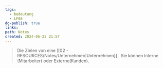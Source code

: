 ```yaml
---
tags:
  - bedeutung
  - LF08
dg-publish: true
links: 
path: Notes
created: 2024-06-22 21:57
---
```

> Die Zielen von eine [[02 - RESOURCES/Notes/Unternehmen\|Unternehmen]] .
> Sie können Interne (Mitarbeiter) oder Externe(Kunden).

